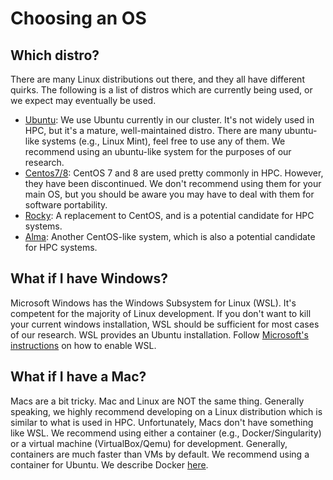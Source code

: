 # Choosing an OS

## Which distro?

There are many Linux distributions out there, and they all have different quirks. The following is a list of distros
which are currently being used, or we expect may eventually be used.

- [Ubuntu](https://ubuntu.com/download/desktop): We use Ubuntu currently in our cluster. It's not widely used in HPC, but it's a mature, well-maintained distro.
  There are many ubuntu-like systems (e.g., Linux Mint), feel free to use any of them. We recommend using an ubuntu-like system for the purposes of our research.
- [Centos7/8](https://www.centos.org/download/): CentOS 7 and 8 are used pretty commonly in HPC. However, they have been discontinued. We don't recommend
  using them for your main OS, but you should be aware you may have to deal with them for software portability.
- [Rocky](https://rockylinux.org/): A replacement to CentOS, and is a potential candidate for HPC systems.
- [Alma](https://almalinux.org/): Another CentOS-like system, which is also a potential candidate for HPC systems.

## What if I have Windows?

Microsoft Windows has the Windows Subsystem for Linux (WSL). It's competent for the majority of Linux development. If you
don't want to kill your current windows installation, WSL should be sufficient for most cases of our research. WSL provides
an Ubuntu installation. Follow [Microsoft's instructions](https://learn.microsoft.com/en-us/windows/wsl/install) on how to
enable WSL.

## What if I have a Mac?

Macs are a bit tricky. Mac and Linux are NOT the same thing. Generally speaking, we highly recommend developing on a Linux distribution which is similar to what
is used in HPC. Unfortunately, Macs don't have something like WSL. We recommend using either a container (e.g., Docker/Singularity) or a virtual machine
(VirtualBox/Qemu) for development. Generally, containers are much faster than VMs by default. We recommend using a container for Ubuntu. We describe Docker
[here](https://github.com/scs-lab/scs-tutorial/wiki/5.1.-Docker-Basics).
